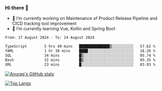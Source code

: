 ### Hi there 👋

- 🔭 I’m currently working on Maintenance of Product Release Pipeline and CICD tracking tool improvement
- 🌱 I’m currently learning Vue, Kotlin and Spring Boot

<!--START_SECTION:waka-->

```txt
From: 17 August 2024 - To: 24 August 2024

TypeScript        5 hrs 49 mins   ██████████████▒░░░░░░░░░░   57.62 %
YAML              1 hr 38 mins    ████░░░░░░░░░░░░░░░░░░░░░   16.26 %
SQL               34 mins         █▒░░░░░░░░░░░░░░░░░░░░░░░   05.74 %
Bash              32 mins         █▒░░░░░░░░░░░░░░░░░░░░░░░   05.35 %
XML               23 mins         █░░░░░░░░░░░░░░░░░░░░░░░░   03.93 %
```

<!--END_SECTION:waka-->

[![Anurag's GitHub stats](https://github-readme-stats.vercel.app/api?username=yunhao981&show_icons=true&theme=solarized-dark)](https://github.com/anuraghazra/github-readme-stats)

[![Top Langs](https://github-readme-stats.vercel.app/api/top-langs/?username=yunhao981&theme=solarized-dark&layout=compact)](https://github.com/anuraghazra/github-readme-stats)

<!--
**yunhao981/yunhao981** is a ✨ _special_ ✨ repository because its `README.md` (this file) appears on your GitHub profile.

Here are some ideas to get you started:

- 🔭 I’m currently working on Maintenance of Release Pipeline and CICD tracking tool improvement
- 🌱 I’m currently learning Vue, Kotlin and Spring Boot
- 👯 I’m looking to collaborate on ...
- 🤔 I’m looking for help with ...
- 💬 Ask me about ...
- 📫 How to reach me: ...
- 😄 Pronouns: ...
- ⚡ Fun fact: ...
-->


